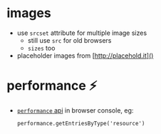 
# images 
- use `srcset` attribute for multiple image sizes
  - still use `src` for old browsers
  - `sizes` too
- placeholder images from [http://placehold.it]()


# performance ⚡️
- [`performance` api](https://developer.mozilla.org/en-US/docs/Web/API/Performance) in browser console, eg:
  ```
  performance.getEntriesByType('resource')
  ```
